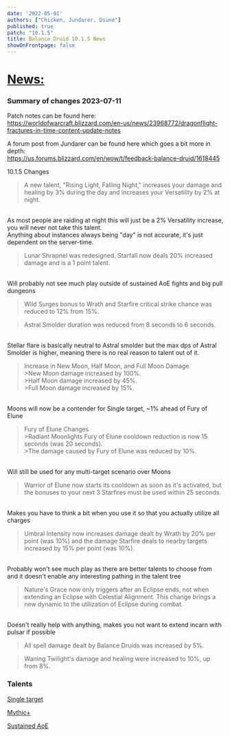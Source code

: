 ```yaml
---
date: '2022-05-01'
authors: ["Chicken, Jundarer, Dsune"]
published: true
patch: "10.1.5"
title: Balance Druid 10.1.5 News
showOnFrontpage: false
---
```


<div id="news">

# [News:](#news)

</div>

### Summary of changes 2023-07-11

Patch notes can be found here:
<br>https://worldofwarcraft.blizzard.com/en-us/news/23968772/dragonflight-fractures-in-time-content-update-notes

A forum post from Jundarer can be found here which goes a bit more in depth:
<br>https://us.forums.blizzard.com/en/wow/t/feedback-balance-druid/1618445


10.1.5 Changes

>A new talent, "Rising Light, Falling Night," increases your damage and healing by 3% during the day and increases your Versatility by 2% at night.

<br>As most people are raiding at night this will just be a 2% Versatility increase, you will never not take this talent.
<br>Anything about instances always being "day" is not accurate, it's just dependent on the server-time.


>Lunar Shrapnel was redesigned. Starfall now deals 20% increased damage and is a 1 point talent.

<br>Will probably not see much play outside of sustained AoE fights and big pull dungeons


>Wild Surges bonus to Wrath and Starfire critical strike chance was reduced to 12% from 15%.


>Astral Smolder duration was reduced from 8 seconds to 6 seconds.

<br>Stellar flare is basically neutral to Astral smolder but the max dps of Astral Smolder is higher, meaning there is no real reason to talent out of it.


>Increase in New Moon, Half Moon, and Full Moon Damage
<br>>New Moon damage increased by 100%.
<br>>Half Moon damage increased by 45%.
<br>>Full Moon damage increased by 15%.

<br>Moons will now be a contender for Single target, ~1% ahead of Fury of Elune


>Fury of Elune Changes
<br>>Radiant Moonlights Fury of Elune cooldown reduction is now 15 seconds (was 20 seconds).
<br>>The damage caused by Fury of Elune was reduced by 10%.

<br>Will still be used for any multi-target scenario over Moons


>Warrior of Elune now starts its cooldown as soon as it's activated, but the bonuses to your next 3 Starfires must be used within 25 seconds.

<br>Makes you have to think a bit when you use it so that you actually utilize all charges


>Umbral Intensity now increases damage dealt by Wrath by 20% per point (was 10%) and the damage Starfire deals to nearby targets increased by 15% per point (was 10%).

<br>Probably won't see much play as there are better talents to choose from and it doesn't enable any interesting pathing in the talent tree


>Nature's Grace now only triggers after an Eclipse ends, not when extending an Eclipse with Celestial Alignment. This change brings a new dynamic to the utilization of Eclipse during combat.

<br>Doesn't really help with anything, makes you not want to extend incarn with pulsar if possible

 
>All spell damage dealt by Balance Druids was increased by 5%.


>Waning Twilight's damage and healing were increased to 10%, up from 8%.


### Talents

[Single target](https://mimiron.raidbots.com/simbot/report/hNnybH2BqynU7RiS2vqvMW)

[Mythic+](https://mimiron.raidbots.com/simbot/report/3Ae8HSEDxreJ7VbeEUj7NX)

[Sustained AoE](https://mimiron.raidbots.com/simbot/report/6bpW9mmGdG3aNPQR8D3vJy)
